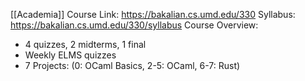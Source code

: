 [[Academia]]
Course Link: https://bakalian.cs.umd.edu/330
Syllabus: https://bakalian.cs.umd.edu/330/syllabus
Course Overview:
- 4 quizzes, 2 midterms, 1 final
- Weekly ELMS quizzes
- 7 Projects: (0: OCaml Basics, 2-5: OCaml, 6-7: Rust)